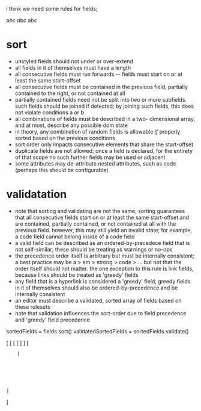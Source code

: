 i think we need some rules for fields;

a*b*c
*a*bc
ab*c*


# sort
- unstyled fields should not under or over-extend
- all fields in it of themselves must have a length
- all consecutive fields must run forwards -- fields must
start on or at least the same start-offset
- all consecutive fields must be contained in the previous
field, partially contained to the right, or not contained at
all
- partially contained fields need not be split into two or
more subfields. such fields should be joined if detected; by
joining such fields, this does not violate conditions a or b
- all combinations of fields must be described in a two-
dimensional array, and at most, describe any possible dom
state
- in theory, any combination of random fields is allowable
*if* properly sorted based on the previous conditions
- sort order only impacts consecutive elements that share
the start-offset
- duplicate fields are not allowed; once a field is
declared, for the entirety of that scope no such further
fields may be used or adjacent
- some attributes may de-attribute nested attributes, such
as code (perhaps this should be configurable)

# validatation
- note that sorting and validating are not the same; sorting
guarantees that all consecutive fields start on or at least
the same start-offset and are contained, partially
contained, or not contained at all with the previous field.
however, this may still yield an invalid state; for example,
a code field cannot belong inside of a code field
- a valid field can be described as an ordered-by-precedece
field that is not self-similar; these should be treating as
warnings or no-ops
- the precedence order itself is arbitrary but must be
internally consistent; a best practice may be a > em >
strong > code > ... but not that the order itself should not
matter. the one exception to this rule is link fields,
because links should be treated as 'greedy' fields
- any field that is a hyperlink is considered a 'greedy'
field, greedy fields in it of themselves should also be
ordered-by-precedence and be internally consistent
- an editor must describe a validated, sorted array of
fields based on these rulesets
- note that validation influences the sort-order due to
field precedence and 'greedy' field precedence

sortedFields = fields.sort()
validatedSortedFields = sortedFields.validate()

[
	[
		[
			[
		]
			]
		[

		]






	]
]
